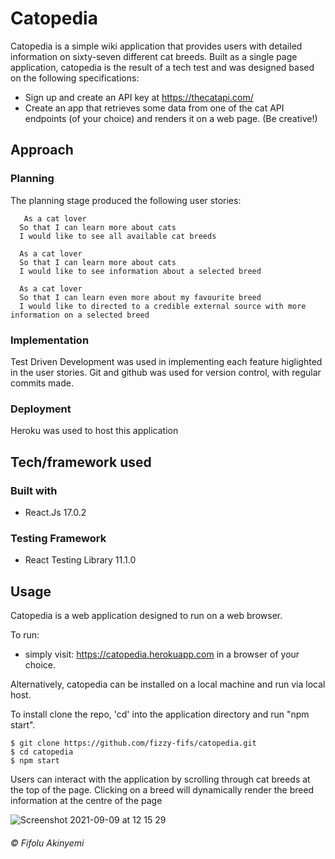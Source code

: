 # Catopedia

Catopedia is a simple wiki application that provides users with detailed information on sixty-seven different cat breeds. Built as a single page application, catopedia is the result of a tech test and was designed based on the following specifications:
  * Sign up and create an API key at https://thecatapi.com/
  * Create an app that retrieves some data from one of the cat API endpoints (of your choice) and renders it on a web page. (Be creative!) 

## Approach
 ### Planning
 The planning stage produced the following user stories:
```
   As a cat lover
  So that I can learn more about cats
  I would like to see all available cat breeds 

  As a cat lover
  So that I can learn more about cats
  I would like to see information about a selected breed

  As a cat lover
  So that I can learn even more about my favourite breed
  I would like to directed to a credible external source with more  information on a selected breed

```

### Implementation
  Test Driven Development was used in implementing each feature higlighted in the user stories. Git and github was used for version control, with regular commits made. 
  
### Deployment
 Heroku was used to host this application

## Tech/framework used
### Built with

  * React.Js 17.0.2

### Testing Framework
  * React Testing Library 11.1.0

## Usage
Catopedia is a web application designed to run on a web browser.

To run:
  * simply visit: https://catopedia.herokuapp.com in a browser of your choice.

Alternatively, catopedia can be installed on a local machine and run via local host.

To install clone the repo, 'cd' into the application directory and run "npm start".

```
$ git clone https://github.com/fizzy-fifs/catopedia.git
$ cd catopedia
$ npm start
```
 
Users can interact with the application by scrolling through cat breeds at the top of the page. Clicking on a breed will dynamically render the breed information at the centre of the page

![Screenshot 2021-09-09 at 12 15 29](https://user-images.githubusercontent.com/79870430/132676225-8a5aacee-99c0-498f-80c2-972029a1a382.png)


###### *© Fifolu Akinyemi*
